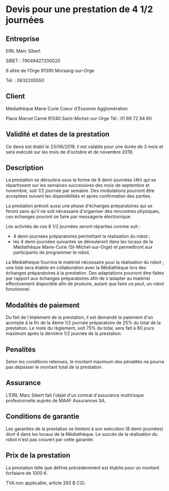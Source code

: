 # Devis pour une prestation de 4 1/2 journées

## Entreprise
EIRL Marc Sibert

SIRET : 79049427200020

6 allée de l’Orge 
91390 Morsang-sur-Orge

Tél. : 0632205550

## Client
Médiathèque Marie Curie
Coeur d'Essonne Agglomération

Place Marcel Carné
91240 Saint-Michel-sur-Orge 
Tél : 01 69 72 84 60

## Validité et dates de la prestation
Ce devis est établi le 23/06/2019, il est valable pour une durée de 3 mois et 
sera exécuté sur les mois de d'octobre et de novembre 2019.

## Description
La prestation se déroulera sous la forme de 8 demi-journées (4h) qui se 
répartissent sur les semaines successives des mois de septembre et novembre, 
soit 1/2 journée par semaine. Des modulations pourront être acceptées suivant 
les disponibilités et après confirmation des parties.

La prestation prévoit aussi une phase d'échanges préparatoires qui se feront 
sans qu'il ne soit nécessaire d'organiser des rencontres physiques, ces échanges 
pouront se faire par messagerie électronique. 

Les activités de ces 8 1/2 journées seront réparties comme suit :
* 4 demi-journées préparatoires permettant la réalisation du robot ;
* les 4 demi-journées suivantes se dérouleront dans les locaux de la Médiathèque 
Marie-Curie (St-Michel-sur-Orge) et permettront aux participants de programmer 
le robot.

La Médiathèque fournira le matériel nécessaire pour la réalisation du robot ; 
une liste sera établie en collaboration avec la Médiathèque lors des échanges 
préparatoires à la prestation. Des adaptations pourront être faites par rapport 
aux échanges préparatoires afin de s'adapter au matériel effectivement 
disponible afin de produire, autant que faire ce peut, un robot fonctionnel. 

## Modalités de paiement
Du fait de l'étalement de la prestation, il est demandé le paiement d'un acompte 
à la fin de la 4ème 1/2 journée préparatoire de 25% du total de la prestation.
Le reste du règlement, soit 75% du total, sera fait à 60 jours maximum après la 
dernière 1/2 journée de la prestation.

## Penalités
Selon les conditions retenues, le montant maximum des pénalités ne pourra pas 
dépasser le montant total de la prestation.  

## Assurance
L'EIRL Marc Sibert fait l'objet d'un contrat d'assurance multirisque 
profesionnelle auprès de MAAF Assurances SA.

## Conditions de garantie
Les garanties de la prestation se limitent à son exécution (8 demi-journées) 
dont 4 dans les locaux de la Médiathèque. Le succès de la réalisation du robot 
n'est pas couvert par cette garantie. 

## Prix de la prestation
La prestation telle que définie précédemment est établie pour un montant 
forfaiaire de 1000 €.

TVA non applicable, article 293 B CGI.
                                                  